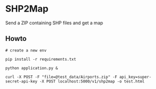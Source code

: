 # SHP2Map

Send a ZIP containing SHP files and get a map

## Howto

```
# create a new env

pip install -r requirements.txt

python application.py &

curl -X POST -F "file=@test_data/Airports.zip" -F api_key=super-secret-api-key -X POST localhost:5000/v1/shp2map -o test.html
```

